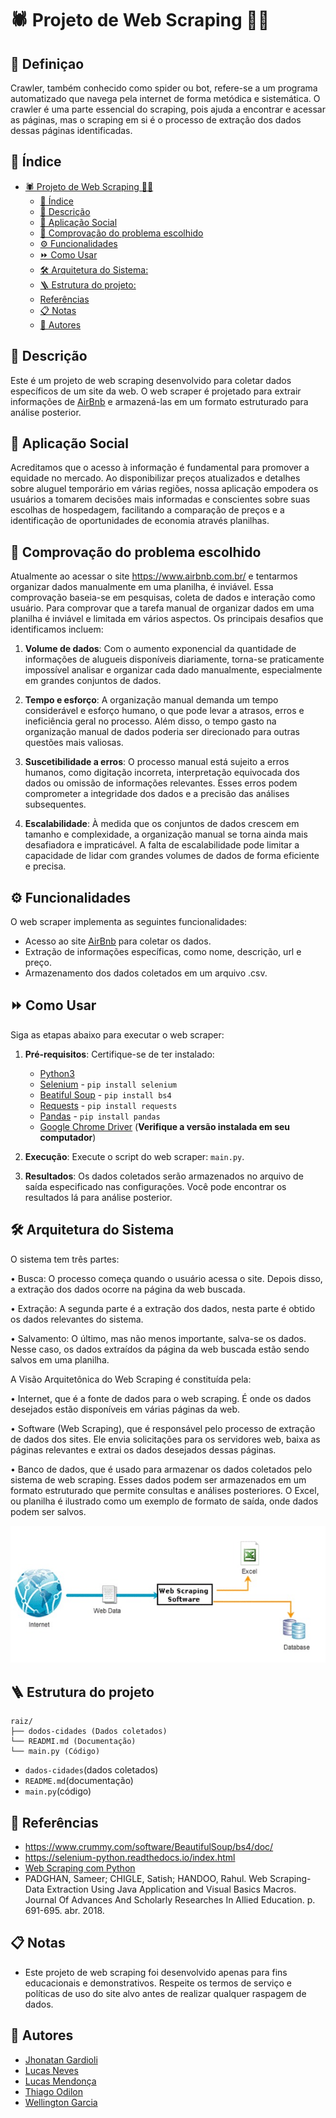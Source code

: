 # 🕷 Projeto de Web Scraping 👨‍💻

## 📍 Definiçao
Crawler, também conhecido como spider ou bot, refere-se a um programa automatizado que navega pela internet de forma metódica e sistemática.
O crawler é uma parte essencial do scraping, pois ajuda a encontrar e acessar as páginas, mas o scraping em si é o processo de extração dos dados dessas páginas identificadas.


## 📝 Índice
- [🕷 Projeto de Web Scraping 👨‍💻](#-projeto-de-web-scraping-)
  - [📝 Índice](#-índice)
  - [🔎 Descrição](#-descrição)
  - [🎯 Aplicação Social](#-aplicação-social)
  - [📌 Comprovação do problema escolhido](#-comprovação-do-problema-escolhido)
  - [⚙ Funcionalidades](#-funcionalidades)
  - [⏩ Como Usar](#-como-usar)
  - [🛠 Arquitetura do Sistema:](#-arquitetura-do-sistema)
  - [🪜 Estrutura do projeto:](#-estrutura-do-projeto)
  - [Referências](#referências)
  - [📋 Notas](#-notas)
  - [💼 Autores](#-autores)


## 🔎 Descrição

Este é um projeto de web scraping desenvolvido para coletar dados específicos de um site da web. O web scraper é projetado para extrair informações de [AirBnb](https://www.airbnb.com.br/) e armazená-las em um formato estruturado para análise posterior.


## 🎯 Aplicação Social

Acreditamos que o acesso à informação é fundamental para promover a equidade no mercado. Ao disponibilizar preços atualizados e detalhes sobre aluguel temporário em várias regiões, nossa aplicação empodera os usuários a tomarem decisões mais informadas e conscientes sobre suas escolhas de hospedagem, facilitando a comparação de preços e a identificação de oportunidades de economia através planilhas.


## 📌 Comprovação do problema escolhido

Atualmente ao acessar o site https://www.airbnb.com.br/ e tentarmos organizar dados manualmente em uma planilha, é inviável. Essa comprovação baseia-se em pesquisas, coleta de dados e interação como usuário. Para comprovar que a tarefa manual de organizar dados em uma planilha é inviável e limitada em vários aspectos. Os principais desafios que identificamos incluem:

1. **Volume de dados**: Com o aumento exponencial da quantidade de informações de alugueis disponíveis diariamente, torna-se praticamente impossível analisar e organizar cada dado manualmente, especialmente em grandes conjuntos de dados.

2. **Tempo e esforço**: A organização manual demanda um tempo considerável e esforço humano, o que pode levar a atrasos, erros e ineficiência geral no processo. Além disso, o tempo gasto na organização manual de dados poderia ser direcionado para outras questões mais valiosas.

3. **Suscetibilidade a erros**: O processo manual está sujeito a erros humanos, como digitação incorreta, interpretação equivocada dos dados ou omissão de informações relevantes. Esses erros podem comprometer a integridade dos dados e a precisão das análises subsequentes.

4. **Escalabilidade**: À medida que os conjuntos de dados crescem em tamanho e complexidade, a organização manual se torna ainda mais desafiadora e impraticável. A falta de escalabilidade pode limitar a capacidade de lidar com grandes volumes de dados de forma eficiente e precisa.


## ⚙ Funcionalidades

O web scraper implementa as seguintes funcionalidades:

- Acesso ao site [AirBnb](https://www.airbnb.com.br/) para coletar os dados.
- Extração de informações específicas, como nome, descrição, url e preço.
- Armazenamento dos dados coletados em um arquivo .csv.


## ⏩ Como Usar

Siga as etapas abaixo para executar o web scraper:

1. **Pré-requisitos**: Certifique-se de ter instalado:
    - [Python3](https://www.python.org/downloads/)
    - [Selenium](https://selenium-python.readthedocs.io/installation.html) - `pip install selenium`
    - [Beatiful Soup](https://www.crummy.com/software/BeautifulSoup/bs4/download/) - `pip install bs4`
    - [Requests](https://pypi.org/project/requests/#files) - `pip install requests`
    - [Pandas](https://pandas.pydata.org/docs/getting_started/install.html) - `pip install pandas`
    - [Google Chrome Driver](https://sites.google.com/chromium.org/driver/downloads) (**Verifique a versão instalada em seu computador**)

2. **Execução**: Execute o script do web scraper: `main.py`.

3. **Resultados**: Os dados coletados serão armazenados no arquivo de saída especificado nas configurações. Você pode encontrar os resultados lá para análise posterior.


## 🛠 Arquitetura do Sistema

O sistema tem três partes: 

•	Busca: O processo começa quando o usuário acessa o site. Depois disso, a extração dos dados ocorre na página da web buscada.

•	Extração: A segunda parte é a extração dos dados, nesta parte é obtido os dados relevantes do sistema.

•	Salvamento: O último, mas não menos importante, salva-se os dados. Nesse caso, os dados extraídos da página da web buscada estão sendo salvos em uma planilha.


A Visão Arquitetônica do Web Scraping é constituída pela: 

•	Internet, que é a fonte de dados para o web scraping. É onde os dados desejados estão disponíveis em várias páginas da web.

•	Software (Web Scraping), que é responsável pelo processo de extração de dados dos sites. Ele envia solicitações para os servidores web, baixa as páginas relevantes e extrai os dados desejados dessas páginas.

•	Banco de dados, que é usado para armazenar os dados coletados pelo sistema de web scraping. Esses dados podem ser armazenados em um formato estruturado que permite consultas e análises posteriores. O Excel, ou planilha é ilustrado como um exemplo de formato de saída, onde dados podem ser salvos.

![Arquitetura](arquitetura.png)


## 🪜 Estrutura do projeto
```
raiz/
├── dodos-cidades (Dados coletados)
└── READMI.md (Documentação)
└── main.py (Código)
```
- `dados-cidades`(dados coletados)
- `README.md`(documentação)
- `main.py`(código)


## 🔗 Referências
- https://www.crummy.com/software/BeautifulSoup/bs4/doc/
- https://selenium-python.readthedocs.io/index.html
- [Web Scraping com Python](https://www.youtube.com/watch?v=JCAXHSKZTkc&list=PLg3ZPsW_sghSkRacynznQeEs-vminyTQk&index=8)
- PADGHAN, Sameer; CHIGLE, Satish; HANDOO, Rahul. Web Scraping-Data Extraction Using Java Application and Visual Basics Macros. Journal Of Advances And Scholarly Researches In Allied Education. p. 691-695. abr. 2018.


## 📋 Notas

- Este projeto de web scraping foi desenvolvido apenas para fins educacionais e demonstrativos. Respeite os termos de serviço e políticas de uso do site alvo antes de realizar qualquer raspagem de dados.


## 💼 Autores
- [Jhonatan Gardioli](https://github.com/Jhowg14)
- [Lucas Neves](https://github.com/lucasnves)
- [Lucas Mendonça](https://github.com/Lucasgmendonca)
- [Thiago Odilon](https://github.com/teagoodilon)
- [Wellington Garcia](https://github.com/WellingtonGarcia10)
